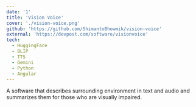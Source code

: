 ```yaml
---
date: '1'
title: 'Vision Voice'
cover: './vision-voice.png'
github: 'https://github.com/ShimantoBhowmik/vision-voice'
external: 'https://devpost.com/software/visionvoice'
tech:
  - HuggingFace
  - BLIP
  - TTS
  - Gemini
  - Python
  - Angular
---
```


A software that describes surrounding environment in text and audio and summarizes them for those who are visually impaired.
